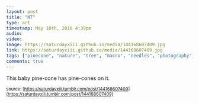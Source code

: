 ```yaml
---
layout: post
title: "NT"
type: art
timestamp: May 10th, 2016 4:39pm
audio: 
video: 
image: https://saturdayxiii.github.io/media/144168607409.jpg
link: https://saturdayxiii.github.io/media/144168607409.jpg
tags: ["pinecone", "nature", "tree", "macro", "needles", "photography", "art"]
comments: true
---
```



This baby pine-cone has pine-cones on it.



<small>source: [https://saturdayxiii.tumblr.com/post/144168607409](https://saturdayxiii.tumblr.com/post/144168607409)</small>